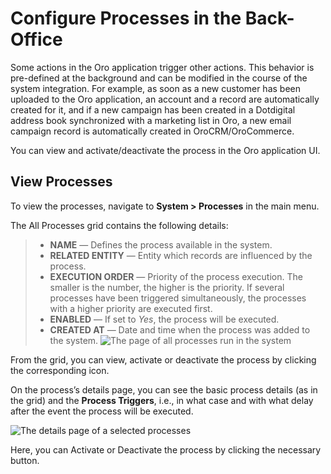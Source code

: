 <a id="user-guide-processes"></a>

# Configure Processes in the Back-Office

Some actions in the Oro application trigger other actions. This behavior is pre-defined at the background and can be modified in the course of the system integration.
For example, as soon as a new customer has been uploaded to the Oro application, an account and a record are automatically created for it, and if a new campaign has been created in a Dotdigital address book synchronized with a marketing list in Oro, a new email campaign record is automatically created in OroCRM/OroCommerce.

You can view and activate/deactivate the process in the Oro application UI.

## View Processes

To view the processes, navigate to **System > Processes** in the main menu.

The All Processes grid contains the following details:

> * **NAME** — Defines the process available in the system.
> * **RELATED ENTITY** — Entity which records are influenced by the process.
> * **EXECUTION ORDER** — Priority of the process execution. The smaller is the number, the higher is the priority. If several processes have been triggered simultaneously, the processes with a higher priority are executed first.
> * **ENABLED** — If set to *Yes*, the process will be executed.
> * **CREATED AT** — Date and time when the process was added to the system.
![The page of all processes run in the system](user/img/system/processes/all_processes.png)

From the grid, you can <i class="fa fa-eye fa-lg" aria-hidden="true"></i> view, <i class="fa fa-check fa-lg" aria-hidden="true"></i> activate or <i class="fa fa-times fa-lg" aria-hidden="true"></i> deactivate the process by clicking the corresponding icon.

On the process’s details page, you can see the basic process details (as in the grid) and the **Process Triggers**, i.e., in what case and with what delay after the event the process will be executed.

![The details page of a selected processes](user/img/system/processes/processes_details.png)

Here, you can <i class="fa fa-check fa-lg" aria-hidden="true"></i> Activate or <i class="fa fa-times fa-lg" aria-hidden="true"></i> Deactivate the process by clicking the necessary button.

<!-- fa-bars = fa-navicon -->
<!-- Ic Tiles is used as Set As Default in saved views, and as tiles in display layout options -->
<!-- IcPencil refers to Rename in Commerce and Inline Editing in CRM -->
<!-- Check mark in the square. -->
<!-- SortDesc is also used as drop-down arrow -->
